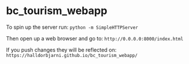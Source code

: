 # bc_tourism_webapp

To spin up the server run: 
`python -m SimpleHTTPServer`

Then open up a web browser and go to:
`http://0.0.0.0:8000/index.html`

If you push changes they will be reflected on:
`https://halldorbjarni.github.io/bc_tourism_webapp/`


